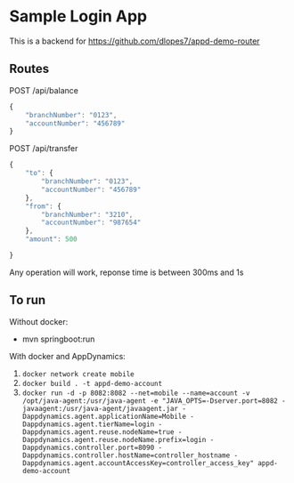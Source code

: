 # Sample Login App

This is a backend for https://github.com/dlopes7/appd-demo-router

## Routes

POST /api/balance

```javascript
{
	"branchNumber": "0123",
	"accountNumber": "456789"
}
```

POST /api/transfer

```javascript
{
	"to": {
		"branchNumber": "0123",
		"accountNumber": "456789"
	},
	"from": {
		"branchNumber": "3210",
		"accountNumber": "987654"
	},
	"amount": 500

}
```

Any operation will work, reponse time is between 300ms and 1s

## To run

Without docker:

- mvn springboot:run

With docker and AppDynamics:

1. `docker network create mobile`
2. `docker build . -t appd-demo-account`
3. `docker run -d -p 8082:8082 --net=mobile --name=account -v /opt/java-agent:/usr/java-agent -e "JAVA_OPTS=-Dserver.port=8082 -javaagent:/usr/java-agent/javaagent.jar -Dappdynamics.agent.applicationName=Mobile -Dappdynamics.agent.tierName=login -Dappdynamics.agent.reuse.nodeName=true -Dappdynamics.agent.reuse.nodeName.prefix=login -Dappdynamics.controller.port=8090 -Dappdynamics.controller.hostName=controller_hostname -Dappdynamics.agent.accountAccessKey=controller_access_key" appd-demo-account`
